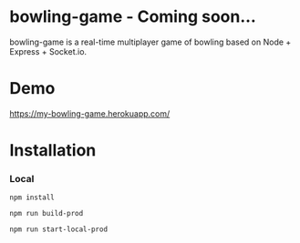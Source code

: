 # bowling-game - Coming soon...

bowling-game is a real-time multiplayer game of bowling based on Node + Express + Socket.io.

# Demo
https://my-bowling-game.herokuapp.com/

# Installation

### Local

```
npm install
```

```
npm run build-prod
```

```
npm run start-local-prod
```
